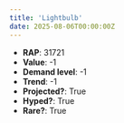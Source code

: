 ```yaml
---
title: 'Lightbulb'
date: 2025-08-06T00:00:00Z
---
```

- **RAP**: 31721
- **Value**: -1
- **Demand level**: -1
- **Trend**: -1
- **Projected?**: True
- **Hyped?**: True
- **Rare?**: True
